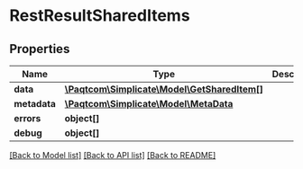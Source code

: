 # RestResultSharedItems

## Properties

 Name         | Type                                                          | Description | Notes      
--------------|---------------------------------------------------------------|-------------|------------
 **data**     | [**\Paqtcom\Simplicate\Model\GetSharedItem[]**](GetSharedItem.md) |             | [optional] 
 **metadata** | [**\Paqtcom\Simplicate\Model\MetaData**](MetaData.md)             |             | [optional] 
 **errors**   | **object[]**                                                  |             | [optional] 
 **debug**    | **object[]**                                                  |             | [optional] 

[[Back to Model list]](../README.md#documentation-for-models) [[Back to API list]](../README.md#documentation-for-api-endpoints) [[Back to README]](../README.md)


